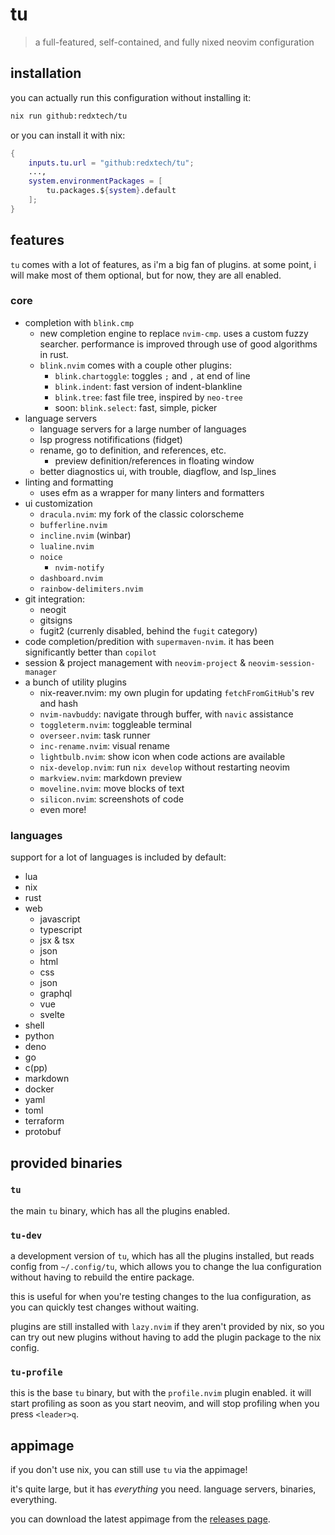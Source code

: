 # tu

> a full-featured, self-contained, and fully nixed neovim configuration

## installation

you can actually run this configuration without installing it:

```sh
nix run github:redxtech/tu
```

or you can install it with nix:

```nix
{
    inputs.tu.url = "github:redxtech/tu";
    ...,
    system.environmentPackages = [
        tu.packages.${system}.default
    ];
}
```

## features

`tu` comes with a lot of features, as i'm a big fan of plugins. at some point, i
will make most of them optional, but for now, they are all enabled.

### core

- completion with `blink.cmp`
  - new completion engine to replace `nvim-cmp`. uses a custom fuzzy searcher.
    performance is improved through use of good algorithms in rust.
  - `blink.nvim` comes with a couple other plugins:
    - `blink.chartoggle`: toggles `;` and `,` at end of line
    - `blink.indent`: fast version of indent-blankline
    - `blink.tree`: fast file tree, inspired by `neo-tree`
    - soon: `blink.select`: fast, simple, picker
- language servers
  - language servers for a large number of languages
  - lsp progress notififications (fidget)
  - rename, go to definition, and references, etc.
    - preview definition/references in floating window
  - better diagnostics ui, with trouble, diagflow, and lsp_lines
- linting and formatting
  - uses efm as a wrapper for many linters and formatters
- ui customization
  - `dracula.nvim`: my fork of the classic colorscheme
  - `bufferline.nvim`
  - `incline.nvim` (winbar)
  - `lualine.nvim`
  - `noice`
    - `nvim-notify`
  - `dashboard.nvim`
  - `rainbow-delimiters.nvim`
- git integration:
  - neogit
  - gitsigns
  - fugit2 (currenly disabled, behind the `fugit` category)
- code completion/predition with `supermaven-nvim`. it has been significantly
  better than `copilot`
- session & project management with `neovim-project` & `neovim-session-manager`
- a bunch of utility plugins
  - nix-reaver.nvim: my own plugin for updating `fetchFromGitHub`'s rev and hash
  - `nvim-navbuddy`: navigate through buffer, with `navic` assistance
  - `toggleterm.nvim`: toggleable terminal
  - `overseer.nvim`: task runner
  - `inc-rename.nvim`: visual rename
  - `lightbulb.nvim`: show icon when code actions are available
  - `nix-develop.nvim`: run `nix develop` without restarting neovim
  - `markview.nvim`: markdown preview
  - `moveline.nvim`: move blocks of text
  - `silicon.nvim`: screenshots of code
  - even more!

### languages

support for a lot of languages is included by default:

- lua
- nix
- rust
- web
  - javascript
  - typescript
  - jsx & tsx
  - json
  - html
  - css
  - json
  - graphql
  - vue
  - svelte
- shell
- python
- deno
- go
- c(pp)
- markdown
- docker
- yaml
- toml
- terraform
- protobuf

## provided binaries

### `tu`

the main `tu` binary, which has all the plugins enabled.

### `tu-dev`

a development version of `tu`, which has all the plugins installed, but reads
config from `~/.config/tu`, which allows you to change the lua configuration without
having to rebuild the entire package.

this is useful for when you're testing changes to the lua configuration, as you can
quickly test changes without waiting.

plugins are still installed with `lazy.nvim` if they aren't provided by nix, so you
can try out new plugins without having to add the plugin package to the nix config.

### `tu-profile`

this is the base `tu` binary, but with the `profile.nvim` plugin enabled. it will
start profiling as soon as you start neovim, and will stop profiling when you
press `<leader>q`.

## appimage

if you don't use nix, you can still use `tu` via the appimage!

it's quite large, but it has *everything* you need. language servers, binaries, everything.

you can download the latest appimage from the [releases page](https://github.com/redxtech/tu/releases).

